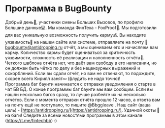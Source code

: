 # Программа в BugBounty
Добрый день👋, участники смены Больших Вызовов, по профилю Большие данные💻.
Мы команда ФинТеха - FoxProof🦊. 
Мы подготовили для вас уникальную возможность получить карму💰. Вы находите уязвимость🚨 на нашем сайте или системе, отправляете на почту 📩bugbounty@antidropping.ru отчёт, а мы оцениваем его и начисляем вам карму. 
Количество кармы будет оцениваться за критичность уязвимости, сложность её реализации и наполненность отчёта📑. Четкого шаблона отчёта нет, что даёт вам свободу в его написании, но он должен быть чётко по делу и без нецензурных выражений и оскорблений. 
Если вы сдали отчёт, но вам не отвечают, то подождите, скорее всего Кирилл занят💤 (флудить не надо точно)!  
Программа баг баунти начинается с отправки уведомления о старте в чат БВ БД. 
О конце программы баг баунти мы вам сообщим. Если вы нашли несколько багов сразу, то лучше разбейте их на несколько отчётов. Если с момента отправки отчёта прошло 12 часов, а ответа вам на почту ещё не поступало, то пишите @Bbggleave . 
Наш сайт (ваша цель) - [https://antidropping.ru/](https://antidropping.ru/). 
Удачной охоты 🎯на баги! Следите за всеми новостями программы в этом канале (https://t.me/fintechbb) :)